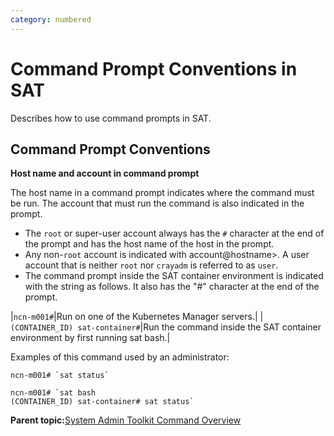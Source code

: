 ```yaml
---
category: numbered
---
```


# Command Prompt Conventions in SAT

Describes how to use command prompts in SAT.

## Command Prompt Conventions

**Host name and account in command prompt**

The host name in a command prompt indicates where the command must be run. The account that must run the command is also indicated in the prompt.

-   The `root` or super-user account always has the `#` character at the end of the prompt and has the host name of the host in the prompt.
-   Any non-`root` account is indicated with account@hostname\>. A user account that is neither `root` nor `crayadm` is referred to as `user`.
-   The command prompt inside the SAT container environment is indicated with the string as follows. It also has the "\#" character at the end of the prompt.

|`ncn-m001#`|Run on one of the Kubernetes Manager servers.|
|`(CONTAINER_ID) sat-container#`|Run the command inside the SAT container environment by first running sat bash.|

Examples of this command used by an administrator:

```screen
ncn-m001# `sat status`
```

```screen
ncn-m001# `sat bash
(CONTAINER_ID) sat-container# sat status`
```

**Parent topic:**[System Admin Toolkit Command Overview](System_Admin_Toolkit_Command_Overview.md)

